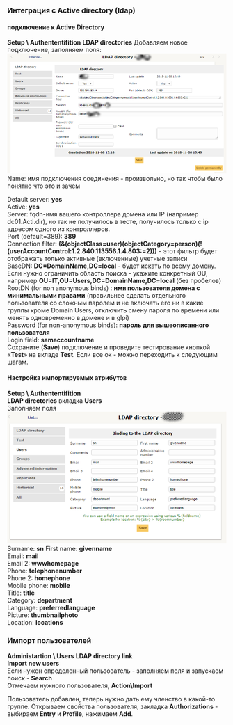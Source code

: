 
### Интеграция с Active directory (ldap)
#### подключение к Active Directory
**Setup \ Authententifition** 
**LDAP directories**
Добавляем новое подключение, заполняем поля:
![Settings LDAP directory](./glpi-LDAP_directory.png)
Name: имя подключения соединения - произвольно, но так чтобы было понятно что это и зачем

Default server: **yes**  
Active: **yes**  
Server: fqdn-имя вашего контроллера домена или IP (например dc01.Acti.dir), но так не получилось в тесте, получилось только с ip адресом одного из контроллеров.  
Port (default=389): **389**  
Connection filter: **(&(objectClass=user)(objectCategory=person)(!(userAccountControl:1.2.840.113556.1.4.803:=2)))** - этот фильтр будет отображать только активные (включенные) учетные записи  
BaseDN: **DC=DomainName,DC=local** - будет искать по всему домену. Если нужно ограничить область поиска - укажите конкретный OU, например **OU=IT,OU=Users,DC=DomainName,DC=local** (без пробелов)  
RootDN (for non anonymous binds) : **имя пользователя домена с минимальными правами** (правильнее сделать отдельного пользователя со сложным паролем и не включать его ни в какие группы кроме Domain Users, отключить смену пароля по времени или менять одновременно в домене и в glpi)  
Password (for non-anonymous binds): **пароль для вышеописанного пользователя**  
Login field: **samaccountname**  
Сохраните (**Save**) подключение и проведите тестирование кнопкой «**Test**» на вкладе **Test**. Если все ок - можно переходить к следующим шагам.  

#### Настройка импортируемых атрибутов
**Setup \ Authententifition**  
**LDAP directories** вкладка **Users**  
Заполняем поля  
![Settings LDAP directory users](./glpi-LDAP_directory_users.png)
Surname:	**sn**
First name:	**givenname**  
Email:		**mail**  
Email 2:	**wwwhomepage**  
Phone:		**telephonenumber**  
Phone 2:	**homephone**  
Mobile phone:	**mobile**  
Title:		**title**  
Category:	**department**  
Language:	**preferredlanguage**  
Picture:	**thumbnailphoto**  
Location:	**locations**  



### Импорт пользователей
**Administartion \ Users** 
**LDAP directory link**  
**Import new users**  
Если нужен определенный пользователь - заполняем поля и запускаем поиск - **Search**  
Отмечаем нужного пользователя, **Action\Import**  

Пользователь добавлен, теперь нужно дать ему членство в какой-то группе. 
Открываем свойства пользователя, закладка **Authorizations** - выбираем **Entry** и **Profile**, нажимаем **Add**.


